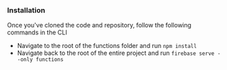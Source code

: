 ### Installation

Once you've cloned the code and repository, follow the following commands in the CLI

* Navigate to the root of the functions folder and run `npm install`
* Navigate back to the root of the entire project and run `firebase serve --only functions`
